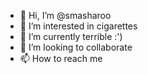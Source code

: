 - 👋 Hi, I’m @smasharoo
- 👀 I’m interested in cigarettes
- 🌱 I’m currently terrible :')
- 💞️ I’m looking to collaborate 
- 📫 How to reach me 

<!---
smasharoo/smasharoo is a ✨ special ✨ repository because its `README.md` (this file) appears on your GitHub profile.
You can click the Preview link to take a look at your changes.
--->
